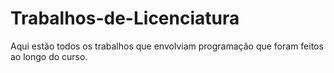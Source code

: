# Trabalhos-de-Licenciatura

Aqui estão todos os trabalhos que envolviam programação que foram feitos ao longo do curso.